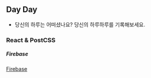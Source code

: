 ## Day Day

- 당신의 하루는 어떠셨나요?
  당신의 하루하루를 기록해보세요.

### React & PostCSS

##### Firebase

[Firebase](https://firebase.google.com/?authuser=3)

